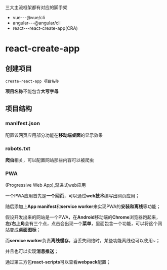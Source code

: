 三大主流框架都有对应的脚手架

- vue---@vue/cli
- angular---@angular/cli
- react---react-create-app(CRA)

# react-create-app

## 创建项目

```
create-react-app 项目名称
```

**项目名称**不能包含**大写字母**

## 项目结构

### manifest.json

配置该网页应用部分功能在**移动端桌面**的显示效果

### robots.txt

**爬虫**相关，可以配置网站那些内容可以被爬虫

### PWA

(Progressive Web App),渐进式web应用

一个PWA应用首先是**一个网页**，可以通过**web技术**编写出网页应用；

随后添加上**App manifest**和**service worker**来实现PWA的**安装和离线**等功能；

假设开发出来的网站是一个PWA，在**Android**移动端的**Chrome**浏览器跑起来，**左/右上角**会有三个点，点击会出现一个**菜单**，里面包含一个功能，可以将这个网站变成**桌面图标**；

而**service worker**负责**离线缓存**，当丢失网络时，某些功能离线也可以使用~；

并且也可以实现**消息推送**；

通过第三方包**react-scripts**可以查看**webpack**配置；

